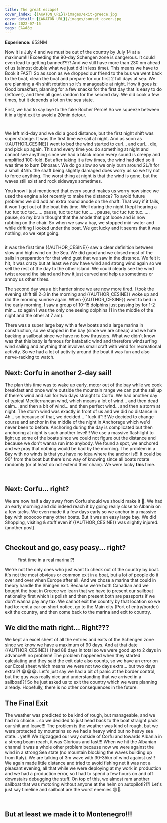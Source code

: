 ```yaml
---
title: The great escape!
cover_index: {{AKATON_URL}}/images/exit-greece.jpg
cover_detail: {{AKATON_URL}}/images/sunset_cover.jpg
date: 2022-07-15
tags: Ελλάδα
---
```


<div><strong>Experience:</strong> 653NM</div>
<p>Now it is July 4 and we must be out of the country by July 14 at a maximum!!! Exceeding the 90-day Schengen zone is dangerous. It could even lead to getting banned!?!?!  And we still have more than 230 nm ahead of us (almost double what we just did in less time). This means we have to Book it FAST! So as soon as we dropped our friend to the bus we went back to the boat, clean the boat and prepare for our first 2 full days at sea. We are planning a 4h shift rotation so it's manageable at night. How it goes is: Good breakfast, planning for a few snacks for the first day that is easy to do (leftover), and then all goes random for the second day. We did cook a few times, but it depends a lot on the sea state. </p>

<p>First, we had to say bye to the fake Rocher Percé! So we squeeze between it in a tight exit to avoid a 20min detour. </p>

<figure class="max-width-image">
<img src="{{AKATON_URL}}/images/2022-07_RocherPerce.jpg" alt="" class="custom"/>
</figure>

<figure class="max-width-image">
<img src="{{AKATON_URL}}/images/2022-07-04_ExitHole.jpg" alt="" class="custom"/>
</figure>

<p>We left mid-day and we did a good distance, but the first night shift was super strange. It was the first time we sail at night. And as soon as {{AUTHOR_CESINE}} went to bed the wind started to curl... and curl... die, and pick up again. This and every time you do something at night and cannot see anything since we had a black moon every sound is creepy and amplified 100-fold. But after taking it a few times, the wind had died so it was time to burn Dinosaur. We do go slow so we only burn around 2L/h for a small 4N/h. the shaft being slightly damaged does worry us so we try not to force anything. The worst thing at night is that the wind is gone, but the waves still exist and rock sideways sometimes. </p>

<p>You know I just mentioned that every sound makes us worry now since we used the engine a lot recently to make the distance? To avoid future problems we did add an extra round anode on the shaft. That way if it fails, it won't get out of the boat this time. Well during the night I kept hearing a tuc tuc tuc tuc...... pause, tuc tuc tuc tuc...... pause, tuc tuc tuc tuc...... pause, so my brain thought that the anode that got loose and is now rubbing on the chair. So when we saw a bay, we stopped mid-water and while drifting I looked under the boat. We got lucky and it seems that it was nothing, so we kept going. </p>

<figure class="max-width-image">
<img src="{{AKATON_URL}}/images/2022-07-04_sunset_heel.jpg" alt="" class="custom"/>
</figure>

<p> it was the first time {{AUTHOR_CESINE}} saw a clear definition between slow and high wind on the Sea. We did good and we closed most of the sails in preparation for that wind gust that we saw in the distance. We felt it hit, it was crazy but at least we now have wind and strong wind again so we sell the rest of the day to the other island. We could clearly see the wind twist around the island and how it just curved and help us sometimes or annoy us other times.</p>

<p>The second day was a bit harder since we are now more tired. I took the evening shift till 2-3 in the morning and {{AUTHOR_CESINE}} woke up and did the morning sunrise again. When {{AUTHOR_CESINE}} went to bed in the early morning, I saw a group of 10-15 dolphins just passing by for 1-2 min... so again I was the only one seeing dolphins (1 in the middle of the night and the other at 7 am). </p>

<p>There was a super large bay with a few boats and a large marina in construction, so we stopped in the bay (since we are cheap) and we hate backing a sailboat since we have no bow thrusters. What we didn't know was that this baby is famous for katabatic wind and therefore windsurfing wind sailing and anything that involves small craft with wind for recreational activity. So we had a lot of activity around the boat it was fun and also nerve-racking to watch.</p>

<h2>Next: Corfu in another 2-day sail!</h2>

<p>The plan this time was to wake up early, motor out of the bay while we cook breakfast and once we're outside the mountain range we can put the sail up if there's wind and sail for two days straight to Corfu. We had another day of typical Mediterranean wind, which means a lot of wind... and then dead calm... and then a bit of wind... and then perfect wind... and then a storm at night. The storm wind was exactly in front of us and we did no distance in 4h... so because of that, we decided... "fuck it"!!! We decided to change course and anchor in the middle of the night in Anchorage which we'd never been to before.  Anchoring during the day is complicated but then anchoring at night is such another level!!! We use a massive flashlight to light up some of the boats since we could not figure out the distance and because we don't wanna run into anybody. We found a spot, we anchored and we pray that nothing would be bad by the morning. The problem in a Bay with no winds is that you have no idea where the anchor is!!! It could be 90° from the boat but there's no way of knowing since all boats rotate randomly (or at least do not extend their chain). We were lucky <strong>this</strong> time. </p>

<figure class="max-width-image">
<img src="{{AKATON_URL}}/images/2022-07-04_nightAnchor.jpg" alt="" class="wp-image-301"/>
</figure>

<figure class="max-width-image">
<img src="{{AKATON_URL}}/images/2022-07-04_topHillbrokenKnee.jpg" alt="" class="wp-image-296"/>
</figure>

<h2>Next: Corfu... right?</h2>

<p>We are now half a day away from Corfu should we should make it 🤣. We had an early morning and did indeed reach it by going really close to Albania on a few tacks. We even made it a few days early so we anchor in a massive bay with soooooo many other boats. But it was an easy large bay. We did Shopping, visiting &amp; stuff even if {{AUTHOR_CESINE}} was slightly injured. (another post). </p>

<figure class="max-width-image">
<img src="{{AKATON_URL}}/images/2022-07-04_corfu_pano.jpg" alt="" class="wp-image-299"/>
</figure>

<h2>Checkout and go, easy peasy... right? </h2>

<figure class="max-width-image">
<img src="{{AKATON_URL}}/images/2022-07-04_corfu_marina.jpg" alt="" class="wp-image-303"/>
<figcaption class="wp-element-caption">First time in a real marina!?!</figcaption>
</figure>

<p>We're not the only ones who just want to check out of the country by boat. it's not the most obvious or common exit in a boat, but a lot of people do it over and over when Europe after all. And we chose a marina that could in theory handle the Shingen exit. Because we're both Canadian and we bought the boat in Greece we learn that we have to present our sailboat nationality first which is polish and then present both are passports if we don't wanna pay any tax. We cannot exit the country by that location so we had to: rent a car on short notice, go to the Main city (Port of entry/border) exit the country, and then come back to the marina and exit to country.</p>

<h2>We did the math right... Right???</h2>

<p>We kept an excel sheet of all the entries and exits of the Schengen zone since we know we have a maximum of 90 days. And at that date {{AUTHOR_CESINE}} I had 88 days in total so we were good up to 2 days in advance!!! no problem! The problem happened when they started calculating and they said the exit date also counts, so we have an error on our Excel sheet which means we were not two days extra... but two days extra!?! 😭😭😭. Let's just say we had a bit of panic at the border control, but the guy was really nice and understanding that we arrived in a sailboat!?! So he just asked us to exit the country which we were planning already. Hopefully, there is no other consequences in the future.</p>

<h2>The Final Exit</h2>

<p>The weather was predicted to be kind of rough, but manageable, and we had no choice... so we decided to just head back to the boat straight pack our shit and leave!!! The problem is the weather was kind of rough, but we were protected by mountains so we had a heavy wind but no heavy sea state... yet!!! We zigzagged our way outside of Corfu and towards Albania in a strong beam reach, it was Glorious and fast!!! When we hit the Albanian channel it was a whole other problem because now we were against the wind in a strong Sea state (no mountain blocking the waves building up from Italy). We are talking of 3m wave with 30-35kn of wind against us!!! We again made little distance and tried to avoid fishing net it was not a pleasant evening, all that while we were deploying at my work in production and we had a production error, so I had to spend a few hours on and off downstairs debugging the stuff. On top of this, we almost ram another sailboat that was motoring without anyone at the helm on autopilot!?!?! Let's just say timeline and sailboat are the worst enemies 😡🤬. </p>

<figure class="max-width-image">
<img src="{{AKATON_URL}}/images/2022-07-15_Bar.jpg" alt="" class="wp-image-300"/>
</figure>

<figure class="max-width-image">
<img src="{{AKATON_URL}}/images/2022-07_Montenegro.jpg" alt="" class="wp-image-298"/>
</figure>

<h2 class="has-text-align-center">But at least we made it to Montenegro!!!</h2>
